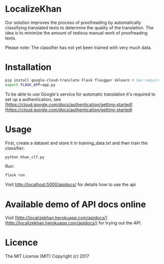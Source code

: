 # LocalizeKhan
Our solution improves the process of proofreading by automatically classifying translated texts to determine the quality of the translation. The idea is to minimize the amount of tedious manual work of proofreading texts.

Please note: The classifier has not yet been trained with very much data.

# Installation

```bash
pip install google-cloud-translate Flask flasgger sklearn # See requirements.txt for all dependencies.
export FLASK_APP=app.py
```
To be able to use Google's service for automatic translation it's required to set up a authentication, see [https://cloud.google.com/docs/authentication/getting-started](https://cloud.google.com/docs/authentication/getting-started)

# Usage

First, create a dataset and store it in training_data.txt and then train the classifier:

```bash
python khan_clf.py
```

Run:

```bash
flask run
```

Visit [http://localhost:5000/apidocs/](http://localhost:5000/apidocs/) for details how to use the api

# Available demo of API docs online

Visit [http://localizekhan.herokuapp.com/apidocs/](http://localizekhan.herokuapp.com/apidocs/) for trying out the API.

# Licence

The MIT License (MIT)
Copyright (c) 2017

